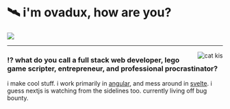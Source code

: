 <h1>🛰️ i'm ovadux, how are you?</h1>
<img src="https://skillicons.dev/icons?i=angular,aws,azure,cloudflare,css,deno,discord,bots,docker,express,firebase,gcp,github,html,js,ts,py,lua,kubernetes,mongodb,mysql,nextjs,nodejs,react,redis,svelte,vscode,vue,workers&perline=29"/>
<hr/>

<img align="right" src="https://64.media.tumblr.com/f3605f059fddff4d608152d00055b9d5/tumblr_oe2fe1mihd1vdlvpao1_400.gif" alt="cat kis"/>
<h3>⁉️ what do you call a full stack web developer, lego game scripter, entrepreneur, and professional procrastinator?</h3>


i make cool stuff. i work primarily in [angular](https://angular.io), and mess around in [svelte](https://svelte.dev). i guess nextjs is watching from the sidelines too. currently living off bug bounty.

